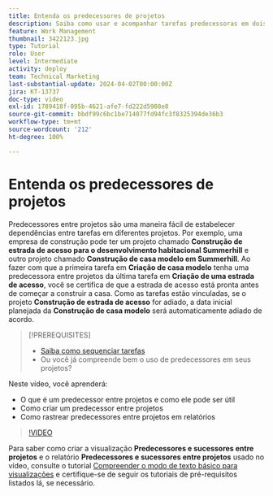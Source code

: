 ```yaml
---
title: Entenda os predecessores de projetos
description: Saiba como usar e acompanhar tarefas predecessoras em dois ou mais projetos.
feature: Work Management
thumbnail: 3422123.jpg
type: Tutorial
role: User
level: Intermediate
activity: deploy
team: Technical Marketing
last-substantial-update: 2024-04-02T00:00:00Z
jira: KT-13737
doc-type: video
exl-id: 1789418f-095b-4621-afe7-fd222d5908e8
source-git-commit: bbdf99c6bc1be714077fd94fc3f8325394de36b3
workflow-type: tm+mt
source-wordcount: '212'
ht-degree: 100%

---
```


# Entenda os predecessores de projetos

Predecessores entre projetos são uma maneira fácil de estabelecer dependências entre tarefas em diferentes projetos. Por exemplo, uma empresa de construção pode ter um projeto chamado **Construção de estrada de acesso para o desenvolvimento habitacional Summerhill** e outro projeto chamado **Construção de casa modelo em Summerhill**. Ao fazer com que a primeira tarefa em **Criação de casa modelo** tenha uma predecessora entre projetos da última tarefa em **Criação de uma estrada de acesso**, você se certifica de que a estrada de acesso está pronta antes de começar a construir a casa. Como as tarefas estão vinculadas, se o projeto **Construção de estrada de acesso** for adiado, a data inicial planejada da **Construção de casa modelo** será automaticamente adiado de acordo.

>[!PREREQUISITES]
>
>* [Saiba como sequenciar tarefas](https://experienceleague.adobe.com/docs/workfront-learn/tutorials-workfront/manage-work/tasks/learn-to-sequence-tasks.html?lang=pt-BR)
>* Ou você já compreende bem o uso de predecessores em seus projetos?


Neste vídeo, você aprenderá:

* O que é um predecessor entre projetos e como ele pode ser útil
* Como criar um predecessor entre projetos
* Como rastrear predecessores entre projetos em relatórios

>[!VIDEO](https://video.tv.adobe.com/v/3422839/?quality=12&learn=on&enablevpops=1&captions=por_br)

Para saber como criar a visualização **Predecessores e sucessores entre projetos** e o relatório **Predecessores e sucessores entre projetos** usado no vídeo, consulte o tutorial [Compreender o modo de texto básico para visualizações](https://experienceleague.adobe.com/docs/workfront-learn/tutorials-workfront/reporting/intermediate-reporting/basic-text-mode-for-views.html?lang=br) e certifique-se de seguir os tutoriais de pré-requisitos listados lá, se necessário.
